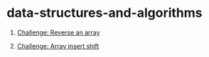 # data-structures-and-algorithms

1. [Challenge: Reverse an array](reversarray/README.md)

2. [Challenge: Array insert shift](array-insert-shift/README.md)